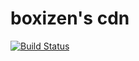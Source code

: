 # boxizen's cdn

[![Build Status](https://travis-ci.com/boxizen/cdn.svg?branch=master)](https://travis-ci.com/boxizen/cdn)
